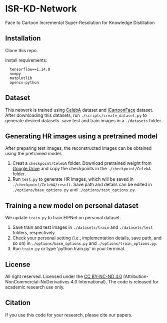 # ISR-KD-Network
Face to Cartoon Incremental Super-Resolution for Knowledge Distillation

<!-- ## Abstract

<details>
  <summary> CLICK ME </summary>
Face super-resolution (SR) has become an indispensable function in security solutions such as video surveillance and identification system, but the distortion in facial components is a great challenge in it. Most state-of-the-art methods have utilized facial priors with deep neural networks. These methods require extra labels, longer training time, and larger computation memory. In this paper, we propose a novel Edge and Identity Preserving Network for Face SR Network, named as EIPNet, to minimize the distortion by utilizing a lightweight edge block and identity information. We present an edge block to extract perceptual edge information, and concatenate it to the original feature maps in multiple scales. This structure progressively provides edge information in reconstruction to aggregate local and global structural information. Moreover, we define an identity loss function to preserve identification of SR images. The identity loss function compares feature distributions between SR images and their ground truth to recover identities in SR images. In addition, we provide a luminance-chrominance error (LCE) to separately infer brightness and color information in SR images. The LCE method not only reduces the dependency of color information by dividing brightness and color components but also enables our network to reflect differences between SR images and their ground truth in two color spaces of RGB and YUV. The proposed method facilitates the proposed SR network to elaborately restore facial components and generate high quality 8x scaled SR images with a lightweight network structure. Furthermore, our network is able to reconstruct an 128x128 SR image with 215 fps on a GTX 1080Ti GPU. Extensive experiments demonstrate that our network qualitatively and quantitatively outperforms state-of-the-art methods on two challenging datasets: CelebA and VGGFace2.
</details>

> Edge and Identity Preserving Network for Face Super-Resolution    
> Jonghuyn Kim, Gen Li, Inyong Yun, Cheolkon Jung, Joongkyu Kim    
> **Neurocomputing Journal 2021**

[[Paper](https://www.sciencedirect.com/science/article/pii/S0925231221004227)] -->

## Installation

Clone this repo.

Install requirements:
```
  tensorflow==1.14.0
  numpy
  matplotlib
  opencv-python
```

## Dataset

This network is trained using [CelebA](http://mmlab.ie.cuhk.edu.hk/projects/CelebA.html) dataset and [iCartoonFace](https://github.com/luxiangju-PersonAI/iCartoonFace) dataset. After downloading this datasets, run `./scripts/create_dataset.py` to generate desired datasets. save test and train images in a `./datasets` folder. 

## Generating HR images using a pretrained model

After preparing test images, the reconstructed images can be obtained using the pretrained model.

1. Creat a `checkpoint/CelebA` folder. Download pretrained weight from [Google Drive](https://drive.google.com/drive/folders/1B4Wa-nhvU3LOzefI-2rBYrkqZPisC8fi?usp=sharing) and copy the checkpoints in the `./checkpoint/CelebA` folder.
2. Run `test.py` to generate HR images, which will be saved in `./checkpoint/CelebA/result`. Save path and details can be edited in `./options/base_options.py` and `./options/test_options.py`.

## Training a new model on personal dataset
We update `train.py` to train EIPNet on personal dataset.

1. Save train and test images in `./datasets/train` and `./datasets/test` folders, respectively.
2. Check your personal setting (i.e., implementation details, save path, and so on) in `./options/base_options.py` and `./options/train_options.py`.
3. Run `train.py` or type 'python train.py' in your terminal.

## License
All right reserved. Licensed under the [CC BY-NC-ND 4.0](https://creativecommons.org/licenses/by-nc-nd/4.0/legalcode) (Attribution-NonCommercial-NoDerivatives 4.0 International). The code is released for academic research use only.

## Citation
If you use this code for your research, please cite our papers.
